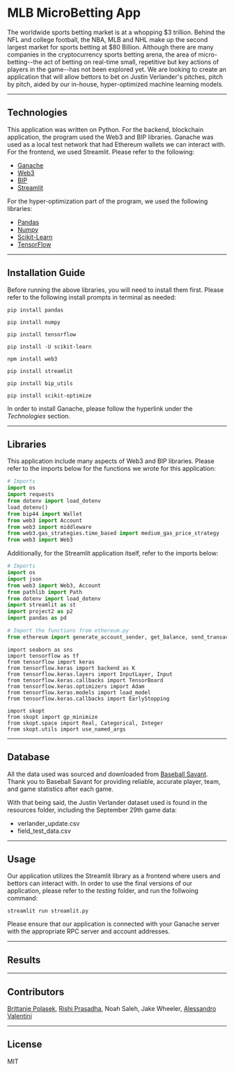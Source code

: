 # MLB MicroBetting App

The worldwide sports betting market is at a whopping $3 trillion. Behind the NFL and college football, the NBA, MLB and NHL make up the second largest market for sports betting at $80 Billion. Although there are many companies in the cryptocurrency sports betting arena, the area of micro-betting--the act of betting on real-time small, repetitive but key actions of players in the game--has not been explored yet. We are looking to create an application that will allow bettors to bet on Justin Verlander's pitches, pitch by pitch, aided by our in-house, hyper-optimized machine learning models. 

---

## Technologies 

This application was written on Python. For the backend, blockchain application, the program used the Web3 and BIP libraries. Ganache was used as a local test network that had Ethereum wallets we can interact with. For the frontend, we used Streamlit. Please refer to the following:

* [Ganache](https://trufflesuite.com/ganache/)
* [Web3](https://web3py.readthedocs.io/en/v5/)
* [BIP](https://pypi.org/project/bip-utils/)
* [Streamlit](https://streamlit.io)


For the hyper-optimization part of the program, we used the following libraries: 
* [Pandas](https://github.com/pandas-dev/pandas)
* [Numpy](https://github.com/numpy/numpy)
* [Scikit-Learn](https://scikit-learn.org/stable/)
* [TensorFlow](https://www.tensorflow.org/api_docs)

---

## Installation Guide

Before running the above libraries, you will need to install them first. Please refer to the following install prompts in terminal as needed:


`pip install pandas`

`pip install numpy`

`pip install tensorflow`

`pip install -U scikit-learn`

`npm install web3`

`pip install streamlit`

`pip install bip_utils`

`pip install scikit-optimize`

In order to install Ganache, please follow the hyperlink under the *Technologies* section.

---

## Libraries 

This application include many aspects of Web3 and BIP libraries. Please refer to the imports below for the functions we wrote for this application:

```python
# Imports
import os
import requests
from dotenv import load_dotenv
load_dotenv()
from bip44 import Wallet
from web3 import Account
from web3 import middleware
from web3.gas_strategies.time_based import medium_gas_price_strategy
from web3 import Web3
```

Additionally, for the Streamlit application itself, refer to the imports below: 

```python 
# Imports
import os
import json
from web3 import Web3, Account
from pathlib import Path
from dotenv import load_dotenv
import streamlit as st
import project2 as p2
import pandas as pd

# Import the functions from ethereum.py
from ethereum import generate_account_sender, get_balance, send_transaction
```

```
import seaborn as sns
import tensorflow as tf
from tensorflow import keras
from tensorflow.keras import backend as K
from tensorflow.keras.layers import InputLayer, Input
from tensorflow.keras.callbacks import TensorBoard
from tensorflow.keras.optimizers import Adam
from tensorflow.keras.models import load_model
from tensorflow.keras.callbacks import EarlyStopping

import skopt
from skopt import gp_minimize
from skopt.space import Real, Categorical, Integer
from skopt.utils import use_named_args
```
---

## Database

All the data used was sourced and downloaded from [Baseball Savant](https://baseballsavant.mlb.com). Thank you to Baseball Savant for providing reliable, accurate player, team, and game statistics after each game. 

With that being said, the Justin Verlander dataset used is found in the resources folder, including the September 29th game data: 

* verlander_update.csv
* field_test_data.csv

---

## Usage 

Our application utilizes the Streamlit library as a frontend where users and bettors can interact with. In order to use the final versions of our application, please refer to the *testing* folder, and run the follwoing command:

`streamlit run streamlit.py`

Please ensure that our application is connected with your Ganache server with the appropriate RPC server and account addresses. 

---

## Results

--- 

## Contributors

[Brittanie Polasek](https://www.linkedin.com/in/brittanie-polasek/), [Rishi Prasadha](https://www.linkedin.com/in/rishi-prasadha-912212133/), Noah Saleh, Jake Wheeler, [Alessandro Valentini](https://www.linkedin.com/in/alex-valentini-29539a1a9/)

---

## License

MIT
